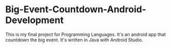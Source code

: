 # Big-Event-Countdown-Android-Development
This is my final project for Programming Languages. It's an android app that countdown the big event. It's written in Java with Android Studio. 

